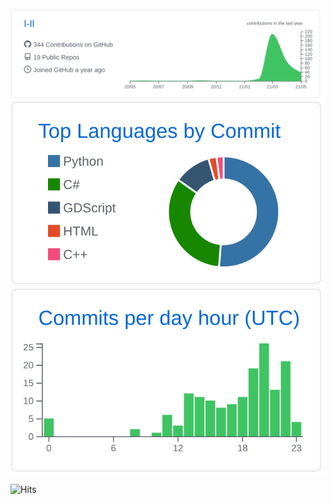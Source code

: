 ![00](https://raw.githubusercontent.com/l-Il/l-Il/master/profile-summary-card-output/github/0-profile-details.svg)
![11](https://raw.githubusercontent.com/l-Il/l-Il/master/profile-summary-card-output/github/2-most-commit-language.svg) ![21](https://raw.githubusercontent.com/l-Il/l-Il/master/profile-summary-card-output/github/4-productive-time.svg)

![Hits](https://hits.seeyoufarm.com/api/count/incr/badge.svg?url=https%3A%2F%2Fgithub.com%2Fl-Il&count_bg=%234BD55C&title_bg=%23202020&icon=apple.svg&icon_color=%23202020&title=%E2%A0%80&edge_flat=true)
